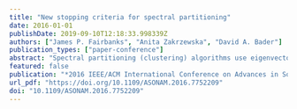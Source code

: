 ```yaml
---
title: "New stopping criteria for spectral partitioning"
date: 2016-01-01
publishDate: 2019-09-10T12:18:33.998339Z
authors: ["James P. Fairbanks", "Anita Zakrzewska", "David A. Bader"]
publication_types: ["paper-conference"]
abstract: "Spectral partitioning (clustering) algorithms use eigenvectors to solve network analysis problems. The relationship between numerical accuracy and network mining quality is insufficiently understood. We show that analyzing numerical accuracy and network mining quality together leads to an algorithmic improvement. Specifically, we study spectral partitioning using sweep cuts of approximate eigenvectors of the normalized graph Laplacian. We introduce a novel, theoretically sound, parameter free stopping criterion for iterative eigensolvers designed for graph partitioning. On a corpus of social networks, we validate this stopping criterion by showing the number of iterations is reduced by a factor of 4.15 on average, and the conductance is increased by only a factor of 1.24 on average. Regression analysis of these results shows that the decrease in the number of iterations needed is greater for problems with a small spectral gap, thus our stopping criterion helps more on harder problems. Experiments show that alternative stopping criteria are insufficient to ensure low conductance partitioning on real world networks. While our method guarantees partitions that satisfy the Cheeger Inequality, we find that it typically beats this guarantee on real world graphs."
featured: false
publication: "*2016 IEEE/ACM International Conference on Advances in Social Networks Analysis and Mining, ASONAM 2016, San Francisco, CA, USA, August 18-21, 2016*"
url_pdf: "https://doi.org/10.1109/ASONAM.2016.7752209"
doi: "10.1109/ASONAM.2016.7752209"
---
```


